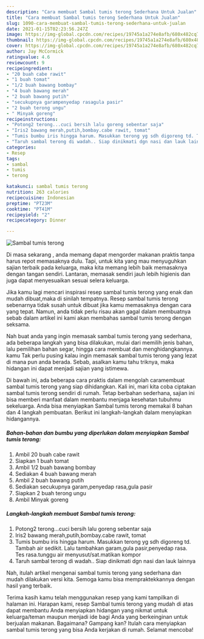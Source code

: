 ```yaml
---
description: "Cara membuat Sambal tumis terong Sederhana Untuk Jualan"
title: "Cara membuat Sambal tumis terong Sederhana Untuk Jualan"
slug: 1090-cara-membuat-sambal-tumis-terong-sederhana-untuk-jualan
date: 2021-01-15T02:23:56.247Z
image: https://img-global.cpcdn.com/recipes/19745a1a274e8afb/680x482cq70/sambal-tumis-terong-foto-resep-utama.jpg
thumbnail: https://img-global.cpcdn.com/recipes/19745a1a274e8afb/680x482cq70/sambal-tumis-terong-foto-resep-utama.jpg
cover: https://img-global.cpcdn.com/recipes/19745a1a274e8afb/680x482cq70/sambal-tumis-terong-foto-resep-utama.jpg
author: Jay McCormick
ratingvalue: 4.6
reviewcount: 9
recipeingredient:
- "20 buah cabe rawit"
- "1 buah tomat"
- "1/2 buah bawang bombay"
- "4 buah bawang merah"
- "2 buah bawang putih"
- "secukupnya garampenyedap rasagula pasir"
- "2 buah terong ungu"
- " Minyak goreng"
recipeinstructions:
- "Potong2 terong...cuci bersih lalu goreng sebentar saja"
- "Iris2 bawang merah,putih,bombay.cabe rawit, tomat"
- "Tumis bumbu iris hingga harum. Masukkan terong yg sdh digoreng td. Tambah air sedikit. Lalu tambahkan garam,gula pasir,penyedap rasa. Tes rasa.tunggu air menyusut/sat.matikan kompor"
- "Taruh sambal terong di wadah.. Siap dinikmati dgn nasi dan lauk lainnya"
categories:
- Resep
tags:
- sambal
- tumis
- terong

katakunci: sambal tumis terong 
nutrition: 263 calories
recipecuisine: Indonesian
preptime: "PT23M"
cooktime: "PT41M"
recipeyield: "2"
recipecategory: Dinner

---
```



![Sambal tumis terong](https://img-global.cpcdn.com/recipes/19745a1a274e8afb/680x482cq70/sambal-tumis-terong-foto-resep-utama.jpg)

Di masa  sekarang , anda memang dapat mengorder makanan praktis tanpa harus repot memasaknya dulu. Tapi, untuk kita yang mau menyuguhkan sajian terbaik pada keluarga, maka kita memang lebih baik memasaknya dengan tangan sendiri. Lantaran, memasak sendiri jauh lebih higienis dan juga dapat menyesuaikan sesuai selera keluarga.

Jika kamu lagi mencari inspirasi resep sambal tumis terong yang enak dan mudah dibuat,maka di sinilah tempatnya. Resep sambal tumis terong  sebenarnya tidak susah untuk dibuat jika kamu memasaknya dengan cara yang tepat. Namun, anda tidak perlu risau akan gagal dalam membuatnya 
sebab dalam artikel ini kami akan membahas sambal tumis terong dengan seksama.  



Nah buat anda yang ingin memasak sambal tumis terong yang sederhana, ada beberapa langkah yang bisa dilakukan, mulai dari memilih jenis bahan, lalu pemilihan bahan segar, hingga cara membuat dan menghidangkannya. kamu Tak perlu pusing kalau ingin memasak sambal tumis terong yang lezat di mana pun anda berada. Sebab, asalkan kamu  tahu triknya, maka hidangan ini dapat menjadi sajian yang istimewa.

Di bawah ini, ada beberapa cara praktis  dalam mengolah caramembuat sambal tumis terong yang siap dihidangkan. Kali ini, mari kita coba ciptakan sambal tumis terong sendiri di rumah. Tetap berbahan sederhana, sajian ini bisa memberi manfaat dalam membantu menjaga kesehatan tubuhmu sekeluarga. Anda bisa menyiapkan Sambal tumis terong memakai 8 bahan dan 4 langkah pembuatan. Berikut ini langkah-langkah dalam menyiapkan hidangannya.

<!--inarticleads1-->

##### Bahan-bahan dan bumbu yang diperlukan dalam menyiapkan Sambal tumis terong:

1. Ambil 20 buah cabe rawit
1. Siapkan 1 buah tomat
1. Ambil 1/2 buah bawang bombay
1. Sediakan 4 buah bawang merah
1. Ambil 2 buah bawang putih
1. Sediakan secukupnya garam,penyedap rasa,gula pasir
1. Siapkan 2 buah terong ungu
1. Ambil  Minyak goreng




<!--inarticleads2-->

##### Langkah-langkah membuat Sambal tumis terong:

1. Potong2 terong...cuci bersih lalu goreng sebentar saja
1. Iris2 bawang merah,putih,bombay.cabe rawit, tomat
1. Tumis bumbu iris hingga harum. Masukkan terong yg sdh digoreng td. Tambah air sedikit. Lalu tambahkan garam,gula pasir,penyedap rasa. Tes rasa.tunggu air menyusut/sat.matikan kompor
1. Taruh sambal terong di wadah.. Siap dinikmati dgn nasi dan lauk lainnya




Nah, itulah artikel mengenai  sambal tumis terong  yang sederhana dan mudah dilakukan versi kita. Semoga kamu bisa mempraktekkannya dengan hasil yang terbaik. 

Terima kasih kamu telah menggunakan resep yang kami tampilkan di halaman ini. Harapan kami, resep  Sambal tumis terong yang mudah di atas dapat membantu Anda menyiapkan hidangan yang nikmat untuk keluarga/teman maupun menjadi ide bagi Anda yang berkeinginan untuk berjualan makanan. Bagaimana? Gampang kan? Itulah cara menyiapkan sambal tumis terong yang bisa Anda kerjakan di rumah. Selamat mencoba!

